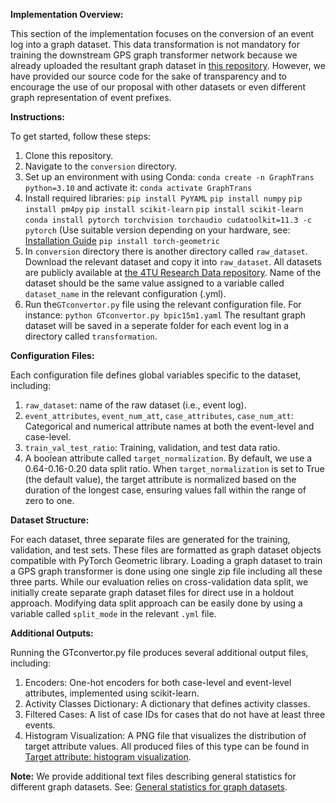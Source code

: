 **Implementation Overview:**

This section of the implementation focuses on the conversion of an event log into a graph dataset. This data transformation is not mandatory for training the downstream GPS graph transformer network because we already uploaded the resultant graph dataset in [this repository](https://github.com/keyvan-amiri/GT-Remaining-CycleTime/tree/main/conversion/transformation). However, we have provided our source code for the sake of transparency and to encourage the use of our proposal with other datasets or even different graph representation of event prefixes.

**Instructions:**

To get started, follow these steps:
1. Clone this repository.
2. Navigate to the `conversion` directory.
3. Set up an environment with using Conda: `conda create -n GraphTrans python=3.10` and activate it: `conda activate GraphTrans`
4. Install required libraries:
   `pip install PyYAML`
   `pip install numpy`
   `pip install pm4py`
   `pip install scikit-learn`
   `pip install scikit-learn`
   `conda install pytorch torchvision torchaudio cudatoolkit=11.3 -c pytorch` (Use suitable version depending on your hardware, see: [Installation Guide](https://pytorch.org/get-started/locally/)
   `pip install torch-geometric`
6. In `conversion` directory there is another directory called `raw_dataset`. Download the relevant dataset and copy it into `raw_dataset`. All datasets are publicly available at [the 4TU Research Data repository](https://data.4tu.nl/categories/13500?categories=13503). Name of the dataset should be the same value assigned to a variable called `dataset_name`  in the relevant configuration (.yml).
7. Run the`GTconvertor.py`  file using the relevant configuration file. For instance: `python GTconvertor.py bpic15m1.yaml`
The resultant graph dataset will be saved in a seperate folder for each event log in a directory called `transformation`.

**Configuration Files:**

Each configuration file defines global variables specific to the dataset, including:
1. `raw_dataset`: name of the raw dataset (i.e., event log).
2. `event_attributes`, `event_num_att`, `case_attributes`, `case_num_att`: Categorical and numerical attribute names at both the event-level and case-level.
3. `train_val_test_ratio`: Training, validation, and test data ratio.
4. A boolean attribute called `target_normalization`.
By default, we use a 0.64-0.16-0.20 data split ratio. When `target_normalization` is set to True (the default value), the target attribute is normalized based on the duration of the longest case, ensuring values fall within the range of zero to one.

**Dataset Structure:**

For each dataset, three separate files are generated for the training, validation, and test sets. These files are formatted as graph dataset objects compatible with PyTorch Geometric library. Loading a graph dataset to train a GPS graph transformer is done using one single zip file including all these three parts. While our evaluation relies on cross-validation data split, we initially create separate graph dataset files for direct use in a holdout approach. Modifying data split approach can be easily done by using a variable called `split_mode` in the relevant  `.yml` file. 

**Additional Outputs:**

Running the GTconvertor.py file produces several additional output files, including:
1. Encoders: One-hot encoders for both case-level and event-level attributes, implemented using scikit-learn.
2. Activity Classes Dictionary: A dictionary that defines activity classes.
3. Filtered Cases: A list of case IDs for cases that do not have at least three events.
4. Histogram Visualization: A PNG file that visualizes the distribution of target attribute values. All produced files of this type can be found in [Target attribute: histogram visualization](https://github.com/keyvan-amiri/GT-Remaining-CycleTime/tree/main/conversion/target%20attribute%20distribution).

**Note:** We provide additional text files describing general statistics for different graph datasets. See: [General statistics for graph datasets](https://github.com/keyvan-amiri/GT-Remaining-CycleTime/tree/main/conversion/statistics).


  
